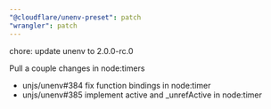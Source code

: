 ```yaml
---
"@cloudflare/unenv-preset": patch
"wrangler": patch
---
```


chore: update unenv to 2.0.0-rc.0

Pull a couple changes in node:timers

- unjs/unenv#384 fix function bindings in node:timer
- unjs/unenv#385 implement active and \_unrefActive in node:timer
